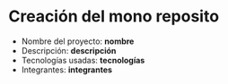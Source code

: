 # Creación del mono reposito

-   Nombre del proyecto: **nombre**
-   Descripción: **descripción**
-   Tecnologías usadas: **tecnologías**
-   Integrantes: **integrantes**
